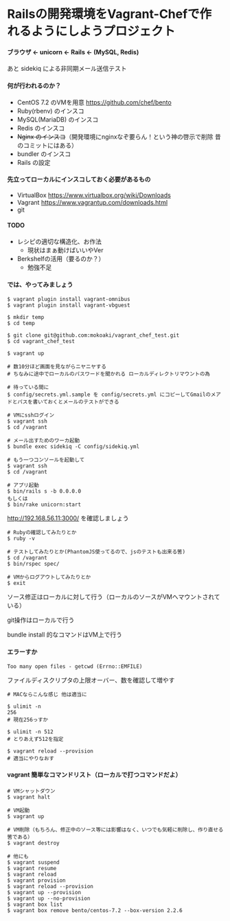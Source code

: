 # Railsの開発環境をVagrant-Chefで作れるようにしようプロジェクト

#### ブラウザ ← unicorn ← Rails ← (MySQL, Redis)

あと sidekiq による非同期メール送信テスト

#### 何が行われるのか？
- CentOS 7.2 のVMを用意 https://github.com/chef/bento
- Ruby(rbenv) のインスコ
- MySQL(MariaDB) のインスコ
- Redis のインスコ
- ~~Nginx のインスコ~~（開発環境にnginxなぞ要らん！という神の啓示で削除 昔のコミットにはある）
- bundler のインスコ
- Rails の設定

#### 先立ってローカルにインスコしておく必要があるもの
- VirtualBox https://www.virtualbox.org/wiki/Downloads
- Vagrant https://www.vagrantup.com/downloads.html
- git

#### TODO
- レシピの適切な構造化、お作法
  - 現状はまぁ動けばいいやVer
- Berkshelfの活用（要るのか？）
  - 勉強不足

#### では、やってみましょう
```
$ vagrant plugin install vagrant-omnibus
$ vagrant plugin install vagrant-vbguest

$ mkdir temp
$ cd temp

$ git clone git@github.com:mokoaki/vagrant_chef_test.git
$ cd vagrant_chef_test

$ vagrant up

# 数10分ほど画面を見ながらニヤニヤする
# ちなみに途中でローカルのパスワードを聞かれる ローカルディレクトリマウントの為

# 待っている間に
$ config/secrets.yml.sample を config/secrets.yml にコピーしてGmailのメアドとパスを書いておくとメールのテストができる

# VMにsshログイン
$ vagrant ssh
$ cd /vagrant

# メール出すためのワーカ起動
$ bundle exec sidekiq -C config/sidekiq.yml

# もう一つコンソールを起動して
$ vagrant ssh
$ cd /vagrant

# アプリ起動
$ bin/rails s -b 0.0.0.0
もしくは
$ bin/rake unicorn:start
```

http://192.168.56.11:3000/ を確認しましょう

```
# Rubyの確認してみたりとか
$ ruby -v

# テストしてみたりとか(PhantomJS使ってるので、jsのテストも出来る筈)
$ cd /vagrant
$ bin/rspec spec/

# VMからログアウトしてみたりとか
$ exit
```

ソース修正はローカルに対して行う（ローカルのソースがVMへマウントされている）

git操作はローカルで行う

bundle install 的なコマンドはVM上で行う

#### エラーすか

`Too many open files - getcwd (Errno::EMFILE)`

ファイルディスクリプタの上限オーバー、数を確認して増やす

```
# MACならこんな感じ 他は適当に

$ ulimit -n
256
# 現在256っすか

$ ulimit -n 512
# とりあえず512を指定

$ vagrant reload --provision
# 適当にやりなおす
```

#### vagrant 簡単なコマンドリスト（ローカルで打つコマンドだよ）

```
# VMシャットダウン
$ vagrant halt

# VM起動
$ vagrant up

# VM削除（もちろん、修正中のソース等には影響はなく、いつでも気軽に削除し、作り直せる筈である）
$ vagrant destroy

# 他にも
$ vagrant suspend
$ vagrant resume
$ vagrant reload
$ vagrant provision
$ vagrant reload --provision
$ vagrant up --provision
$ vagrant up --no-provision
$ vagrant box list
$ vagrant box remove bento/centos-7.2 --box-version 2.2.6
```
